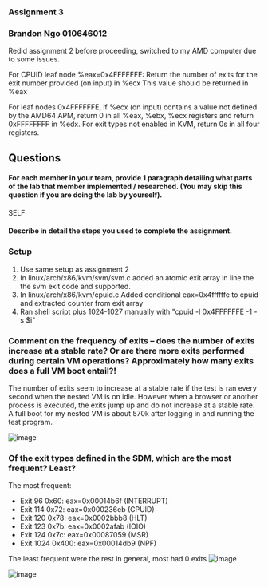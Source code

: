 ### Assignment 3
### Brandon Ngo 010646012

Redid assignment 2 before proceeding, switched to my AMD computer due to some issues. 

For CPUID leaf node %eax=0x4FFFFFFE: Return the number of exits for the exit number provided (on input) in %ecx This value should be returned in %eax

For leaf nodes 0x4FFFFFFE, if %ecx (on input) contains a value not defined by the AMD64 APM, return 0 in all %eax, %ebx, %ecx registers and return 0xFFFFFFFF in %edx. For exit types not enabled in KVM, return 0s in all four registers.

## Questions

#### For each member in your team, provide 1 paragraph detailing what parts of the lab that member implemented / researched. (You may skip this question if you are doing the lab by yourself).
SELF

#### Describe in detail the steps you used to complete the assignment. 
### Setup
  1. Use same setup as assignment 2
  2. In linux/arch/x86/kvm/svm/svm.c added an atomic exit array in line the the svm exit code and supported. 
  3. In linux/arch/x86/kvm/cpuid.c Added conditional eax=0x4ffffffe to cpuid and extracted counter from exit array
  4. Ran shell script plus 1024-1027 manually with "cpuid -l 0x4FFFFFFE -1 -s $i"

### Comment on the frequency of exits – does the number of exits increase at a stable rate? Or are there more exits performed during certain VM operations? Approximately how many exits does a full VM boot entail?!
The number of exits seem to increase at a stable rate if the test is ran every second when the nested VM is on idle. However when a browser or another process is executed, the exits jump up and do not increase at a stable rate. A full boot for my nested VM is about 570k after logging in and running the test program.

![image](https://user-images.githubusercontent.com/23691164/117241951-17032780-ade9-11eb-98bf-83264f0b7de1.png)

### Of the exit types defined in the SDM, which are the most frequent? Least?
The most frequent:
-  Exit 96 0x60: eax=0x00014b6f    (INTERRUPT)
-  Exit 114 0x72: eax=0x000236eb   (CPUID)
-  Exit 120 0x78: eax=0x0002bbb8   (HLT)
-  Exit 123 0x7b: eax=0x0002afab   (IOIO)
-  Exit 124 0x7c: eax=0x00087059   (MSR)
-  Exit 1024 0x400: eax=0x00014db9 (NPF)

The least frequent were the rest in general, most had 0 exits
![image](https://user-images.githubusercontent.com/23691164/117243741-a52cdd00-adec-11eb-80d6-288a23168be6.png)

![image](https://user-images.githubusercontent.com/23691164/117243645-7e6ea680-adec-11eb-8971-33a86b06e8f4.png)


